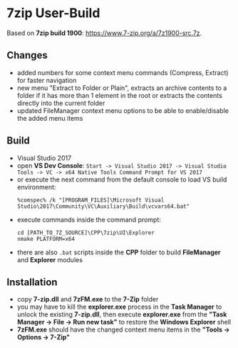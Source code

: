 
# 7zip User-Build

Based on **7zip build 1900**: https://www.7-zip.org/a/7z1900-src.7z.

## Changes

- added numbers for some context menu commands (Compress, Extract) for faster navigation
- new menu "Extract to Folder or Plain", extracts an archive contents to a folder if it has more than 1 element in the root or extracts the contents directly into the current folder
- updated FileManager context menu options to be able to enable/disable the added menu items

## Build

- Visual Studio 2017
- open **VS Dev Console**: `Start -> Visual Studio 2017 -> Visual Studio Tools -> VC -> x64 Native Tools Command Prompt for VS 2017`
- or execute the next command from the default console to load VS build environment:
  ```
  %comspec% /k "[PROGRAM_FILES]\Microsoft Visual Studio\2017\Community\VC\Auxiliary\Build\vcvars64.bat"
  ```
- execute commands inside the command prompt:
  ```
  cd [PATH_TO_7Z_SOURCE]\CPP\7zip\UI\Explorer
  nmake PLATFORM=x64
  ```
- there are also `.bat` scripts inside the **CPP** folder to build **FileManager** and **Explorer** modules

## Installation

- copy **7-zip.dll** and **7zFM.exe** to the **7-Zip** folder
- you may have to kill the **explorer.exe** process in the **Task Manager** to unlock the existing **7-zip.dll**, then execute **explorer.exe** from the **"Task Manager -> File -> Run new task"** to restore the **Windows Explorer** shell
- **7zFM.exe** should have the changed context menu items in the **"Tools -> Options -> 7-Zip"**
